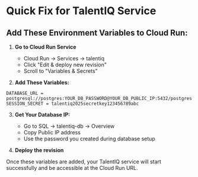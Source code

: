 # Quick Fix for TalentIQ Service

## Add These Environment Variables to Cloud Run:

1. **Go to Cloud Run Service**
   - Cloud Run → Services → talentiq
   - Click "Edit & deploy new revision"
   - Scroll to "Variables & Secrets"

2. **Add These Variables:**

```
DATABASE_URL = postgresql://postgres:YOUR_DB_PASSWORD@YOUR_DB_PUBLIC_IP:5432/postgres
SESSION_SECRET = talentiq2025secretkey123456789abc
```

3. **Get Your Database IP:**
   - Go to SQL → talentiq-db → Overview
   - Copy Public IP address
   - Use the password you created during database setup

4. **Deploy the revision**

Once these variables are added, your TalentIQ service will start successfully and be accessible at the Cloud Run URL.